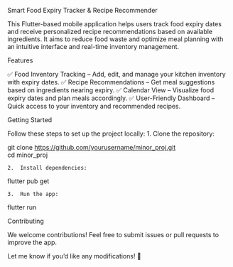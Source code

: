 Smart Food Expiry Tracker & Recipe Recommender

This Flutter-based mobile application helps users track food expiry dates and receive personalized recipe recommendations based on available ingredients. It aims to reduce food waste and optimize meal planning with an intuitive interface and real-time inventory management.

Features

✅ Food Inventory Tracking – Add, edit, and manage your kitchen inventory with expiry dates.
✅ Recipe Recommendations – Get meal suggestions based on ingredients nearing expiry.
✅ Calendar View – Visualize food expiry dates and plan meals accordingly.
✅ User-Friendly Dashboard – Quick access to your inventory and recommended recipes.

Getting Started

Follow these steps to set up the project locally:
	1.	Clone the repository:

git clone https://github.com/yourusername/minor_proj.git  
cd minor_proj


	2.	Install dependencies:

flutter pub get  


	3.	Run the app:

flutter run  



Contributing

We welcome contributions! Feel free to submit issues or pull requests to improve the app.

Let me know if you’d like any modifications! 🚀